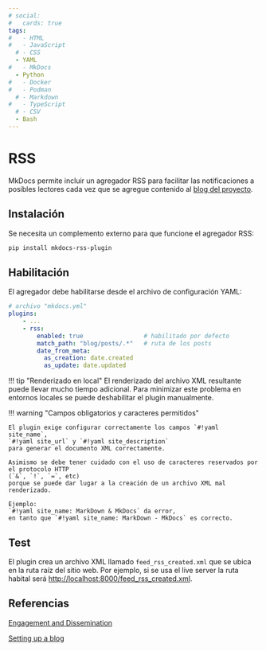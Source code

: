 ```yaml
---
# social:
#   cards: true
tags:
#   - HTML
#   - JavaScript
  # - CSS
  - YAML
#   - MkDocs
  - Python
#   - Docker
#   - Podman
  # - Markdown
#   - TypeScript
  # - CSV
  - Bash
---
```



# RSS

MkDocs permite incluir un agregador RSS para facilitar las notificaciones a posibles lectores cada vez que se agregue contenido al [blog del proyecto](blog.md).

## Instalación

Se necesita un complemento externo para que funcione el agregador RSS:

```bash title="RSS - instalación"
pip install mkdocs-rss-plugin
```

## Habilitación

El agregador debe habilitarse desde el archivo de configuración YAML:

```yaml title="RSS - Habilitación"
# archivo "mkdocs.yml"
plugins:
    - ...
    - rss:
        enabled: true                 # habilitado por defecto
        match_path: "blog/posts/.*"   # ruta de los posts
        date_from_meta:
          as_creation: date.created
          as_update: date.updated
```
!!! tip "Renderizado en local"
    El renderizado del archivo XML resultante puede llevar mucho tiempo adicional. 
    Para minimizar este problema en entornos locales se puede deshabilitar el plugin manualmente. 
<!-- 
Otra alternativa es utilizar una variable de entorno para hacer el deploy local. 
-->


!!! warning "Campos obligatorios y caracteres permitidos"

    El plugin exige configurar correctamente los campos `#!yaml site_name`, 
    `#!yaml site_url` y `#!yaml site_description` 
    para generar el documento XML correctamente.

    Asimismo se debe tener cuidado con el uso de caracteres reservados por el protocolo HTTP 
    (`&`, `!`, `=`, etc) 
    porque se puede dar lugar a la creación de un archivo XML mal renderizado.

    Ejemplo: 
    `#!yaml site_name: MarkDown & MkDocs` da error,
    en tanto que `#!yaml site_name: MarkDown - MkDocs` es correcto.



## Test


El plugin crea un archivo XML llamado `feed_rss_created.xml` que se ubica en la ruta raíz del sitio web. 
Por ejemplo, si se usa el live server la ruta habital será [http://localhost:8000/feed_rss_created.xml](http://localhost:8000/feed_rss_created.xml).





## Referencias


[Engagement and Dissemination](https://squidfunk.github.io/mkdocs-material/tutorials/blogs/engage/)


[Setting up a blog](https://squidfunk.github.io/mkdocs-material/setup/setting-up-a-blog/?h=rss#rss)